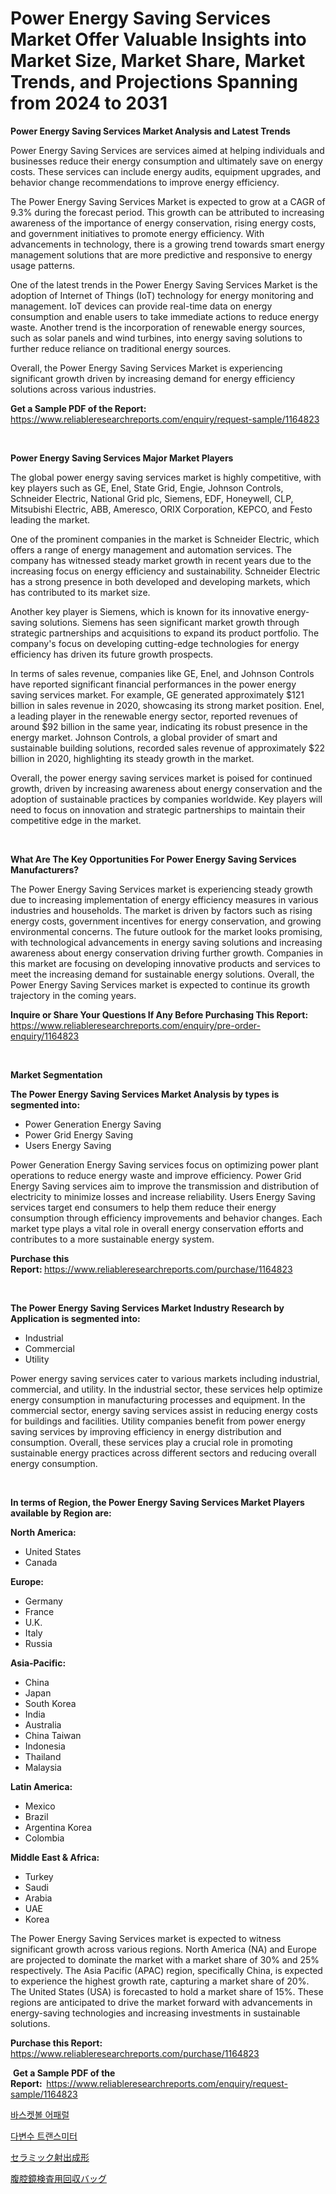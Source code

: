 <p><h1>Power Energy Saving Services Market Offer Valuable Insights into Market Size, Market Share, Market Trends, and Projections Spanning from 2024 to 2031</h1></p><p><strong>Power Energy Saving Services Market Analysis and Latest Trends</strong></p>
<p><p>Power Energy Saving Services are services aimed at helping individuals and businesses reduce their energy consumption and ultimately save on energy costs. These services can include energy audits, equipment upgrades, and behavior change recommendations to improve energy efficiency.</p><p>The Power Energy Saving Services Market is expected to grow at a CAGR of 9.3% during the forecast period. This growth can be attributed to increasing awareness of the importance of energy conservation, rising energy costs, and government initiatives to promote energy efficiency. With advancements in technology, there is a growing trend towards smart energy management solutions that are more predictive and responsive to energy usage patterns.</p><p>One of the latest trends in the Power Energy Saving Services Market is the adoption of Internet of Things (IoT) technology for energy monitoring and management. IoT devices can provide real-time data on energy consumption and enable users to take immediate actions to reduce energy waste. Another trend is the incorporation of renewable energy sources, such as solar panels and wind turbines, into energy saving solutions to further reduce reliance on traditional energy sources.</p><p>Overall, the Power Energy Saving Services Market is experiencing significant growth driven by increasing demand for energy efficiency solutions across various industries.</p></p>
<p><strong>Get a Sample PDF of the Report:&nbsp;</strong> <a href="https://www.reliableresearchreports.com/enquiry/request-sample/1164823">https://www.reliableresearchreports.com/enquiry/request-sample/1164823</a></p>
<p>&nbsp;</p>
<p><strong>Power Energy Saving Services Major Market Players</strong></p>
<p><p>The global power energy saving services market is highly competitive, with key players such as GE, Enel, State Grid, Engie, Johnson Controls, Schneider Electric, National Grid plc, Siemens, EDF, Honeywell, CLP, Mitsubishi Electric, ABB, Ameresco, ORIX Corporation, KEPCO, and Festo leading the market.</p><p>One of the prominent companies in the market is Schneider Electric, which offers a range of energy management and automation services. The company has witnessed steady market growth in recent years due to the increasing focus on energy efficiency and sustainability. Schneider Electric has a strong presence in both developed and developing markets, which has contributed to its market size.</p><p>Another key player is Siemens, which is known for its innovative energy-saving solutions. Siemens has seen significant market growth through strategic partnerships and acquisitions to expand its product portfolio. The company's focus on developing cutting-edge technologies for energy efficiency has driven its future growth prospects.</p><p>In terms of sales revenue, companies like GE, Enel, and Johnson Controls have reported significant financial performances in the power energy saving services market. For example, GE generated approximately $121 billion in sales revenue in 2020, showcasing its strong market position. Enel, a leading player in the renewable energy sector, reported revenues of around $92 billion in the same year, indicating its robust presence in the energy market. Johnson Controls, a global provider of smart and sustainable building solutions, recorded sales revenue of approximately $22 billion in 2020, highlighting its steady growth in the market.</p><p>Overall, the power energy saving services market is poised for continued growth, driven by increasing awareness about energy conservation and the adoption of sustainable practices by companies worldwide. Key players will need to focus on innovation and strategic partnerships to maintain their competitive edge in the market.</p></p>
<p>&nbsp;</p>
<p><strong>What Are The Key Opportunities For Power Energy Saving Services Manufacturers?</strong></p>
<p><p>The Power Energy Saving Services market is experiencing steady growth due to increasing implementation of energy efficiency measures in various industries and households. The market is driven by factors such as rising energy costs, government incentives for energy conservation, and growing environmental concerns. The future outlook for the market looks promising, with technological advancements in energy saving solutions and increasing awareness about energy conservation driving further growth. Companies in this market are focusing on developing innovative products and services to meet the increasing demand for sustainable energy solutions. Overall, the Power Energy Saving Services market is expected to continue its growth trajectory in the coming years.</p></p>
<p><strong>Inquire or Share Your Questions If Any Before Purchasing This Report:</strong> <a href="https://www.reliableresearchreports.com/enquiry/pre-order-enquiry/1164823">https://www.reliableresearchreports.com/enquiry/pre-order-enquiry/1164823</a></p>
<p>&nbsp;</p>
<p><strong>Market Segmentation</strong></p>
<p><strong>The Power Energy Saving Services Market Analysis by types is segmented into:</strong></p>
<p><ul><li>Power Generation Energy Saving</li><li>Power Grid Energy Saving</li><li>Users Energy Saving</li></ul></p>
<p><p>Power Generation Energy Saving services focus on optimizing power plant operations to reduce energy waste and improve efficiency. Power Grid Energy Saving services aim to improve the transmission and distribution of electricity to minimize losses and increase reliability. Users Energy Saving services target end consumers to help them reduce their energy consumption through efficiency improvements and behavior changes. Each market type plays a vital role in overall energy conservation efforts and contributes to a more sustainable energy system.</p></p>
<p><strong>Purchase this Report:&nbsp;</strong><a href="https://www.reliableresearchreports.com/purchase/1164823">https://www.reliableresearchreports.com/purchase/1164823</a></p>
<p>&nbsp;</p>
<p><strong>The Power Energy Saving Services Market Industry Research by Application is segmented into:</strong></p>
<p><ul><li>Industrial</li><li>Commercial</li><li>Utility</li></ul></p>
<p><p>Power energy saving services cater to various markets including industrial, commercial, and utility. In the industrial sector, these services help optimize energy consumption in manufacturing processes and equipment. In the commercial sector, energy saving services assist in reducing energy costs for buildings and facilities. Utility companies benefit from power energy saving services by improving efficiency in energy distribution and consumption. Overall, these services play a crucial role in promoting sustainable energy practices across different sectors and reducing overall energy consumption.</p></p>
<p>&nbsp;</p>
<p><strong>In terms of Region, the Power Energy Saving Services Market Players available by Region are:</strong></p>
<p>
    <p> <strong> North America: </strong>
        <ul>
            <li>United States</li>
            <li>Canada</li>
        </ul>
        </p> 
    <p> <strong> Europe: </strong>
        <ul>
            <li>Germany</li>
            <li>France</li>
            <li>U.K.</li>
            <li>Italy</li>
            <li>Russia</li>
        </ul>
        </p> 
    <p> <strong> Asia-Pacific: </strong>
        <ul>
            <li>China</li>
            <li>Japan</li>
            <li>South Korea</li>
            <li>India</li>
            <li>Australia</li>
            <li>China Taiwan</li>
            <li>Indonesia</li>
            <li>Thailand</li>
            <li>Malaysia</li>
        </ul>
        </p> 
    <p> <strong> Latin America: </strong>
        <ul>
            <li>Mexico</li>
            <li>Brazil</li>
            <li>Argentina Korea</li>
            <li>Colombia</li>
        </ul>
        </p> 
    <p> <strong> Middle East & Africa: </strong>
        <ul>
            <li>Turkey</li>
            <li>Saudi</li>
            <li>Arabia</li>
            <li>UAE</li>
            <li>Korea</li>
        </ul>
    </p>
    </p>
<p><p>The Power Energy Saving Services market is expected to witness significant growth across various regions. North America (NA) and Europe are projected to dominate the market with a market share of 30% and 25% respectively. The Asia Pacific (APAC) region, specifically China, is expected to experience the highest growth rate, capturing a market share of 20%. The United States (USA) is forecasted to hold a market share of 15%. These regions are anticipated to drive the market forward with advancements in energy-saving technologies and increasing investments in sustainable solutions.</p></p>
<p><strong>Purchase this Report: </strong><a href="https://www.reliableresearchreports.com/purchase/1164823">https://www.reliableresearchreports.com/purchase/1164823</a></p>
<p>&nbsp;<strong>Get a Sample PDF of the Report:&nbsp;&nbsp;</strong><a href="https://www.reliableresearchreports.com/enquiry/request-sample/1164823">https://www.reliableresearchreports.com/enquiry/request-sample/1164823</a></p>
<p><strong></strong></p>
<p><p><a href="https://medium.com/@abelusikowski95672023/%EB%86%8D%EA%B5%AC-%EC%9D%98%EB%A5%98-%EC%8B%9C%EC%9E%A5-%EA%B7%9C%EB%AA%A8-%EC%8B%9C%EC%9E%A5-%EC%A0%84%EB%A7%9D-%EB%B0%8F-%EC%8B%9C%EC%9E%A5-%EC%98%88%EC%B8%A1-2024%EB%85%84%EB%B6%80%ED%84%B0-2031%EB%85%84%EA%B9%8C%EC%A7%80-ce20f06017e0">바스켓볼 어패럴</a></p><p><a href="https://medium.com/@twix678568/%EB%8B%A4%EC%A4%91-%EB%B3%80%EC%88%98-%EC%A0%84%EC%86%A1%EA%B8%B0-%EC%8B%9C%EC%9E%A5-%EA%B7%9C%EB%AA%A8-%EB%B0%8F-%EC%8B%9C%EC%9E%A5-%EB%8F%99%ED%96%A5-%EC%99%84%EC%A0%84%ED%95%9C-%EC%82%B0%EC%97%85-%EA%B0%9C%EC%9A%94-2024%EB%85%84%EB%B6%80%ED%84%B0-2031%EB%85%84%EA%B9%8C%EC%A7%80-f4edde403a2f">다변수 트랜스미터</a></p><p><a href="https://medium.com/@nic.neale/%E3%82%BB%E3%83%A9%E3%83%9F%E3%83%83%E3%82%AF%E5%B0%84%E5%87%BA%E6%88%90%E5%BD%A2%E3%81%AE%E5%B8%82%E5%A0%B4%E8%A6%8F%E6%A8%A1-%E5%B8%82%E5%A0%B4%E5%B1%95%E6%9C%9B%E3%81%A8%E5%B8%82%E5%A0%B4%E4%BA%88%E6%B8%AC-2024%E5%B9%B4%E3%81%8B%E3%82%892031%E5%B9%B4-5bb66cb385ec">セラミック射出成形</a></p><p><a href="https://medium.com/@jewelmohr96/%E3%83%A9%E3%83%91%E3%83%AD%E3%82%B9%E3%82%B3%E3%83%94%E3%83%83%E3%82%AF%E5%9B%9E%E5%8F%8E%E3%83%90%E3%83%83%E3%82%B0%E5%B8%82%E5%A0%B4%E3%81%AE%E5%88%86%E6%9E%90-%E3%82%B0%E3%83%AD%E3%83%BC%E3%83%90%E3%83%AB%E7%94%A3%E6%A5%AD%E3%81%AE%E5%B1%95%E6%9C%9B%E3%81%A8%E4%BA%88%E6%B8%AC-2024%E5%B9%B4%E3%81%8B%E3%82%892031%E5%B9%B4-2cfbcdc8b04a">腹腔鏡検査用回収バッグ</a></p></p>